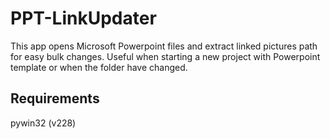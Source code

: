 # PPT-LinkUpdater

This app opens Microsoft Powerpoint files and extract linked pictures path for easy bulk changes. Useful when starting a new project with Powerpoint template or when the folder have changed.

## Requirements
pywin32 (v228)
